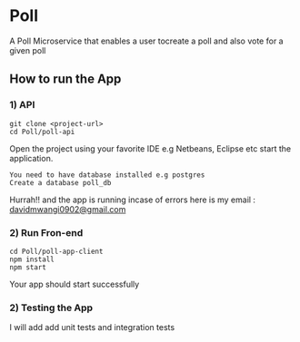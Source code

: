 # Poll #
A Poll Microservice that enables a  user tocreate a poll and also vote for a given poll

## How to run the App ##

### 1) API ###

```
git clone <project-url>
cd Poll/poll-api
```

Open the project using your favorite IDE e.g Netbeans, Eclipse etc 
start the application.

```
You need to have database installed e.g postgres  
Create a database poll_db
```
Hurrah!! and the app is running incase of errors  here is my email : davidmwangi0902@gmail.com


### 2)  Run Fron-end
```
cd Poll/poll-app-client
npm install 
npm start
```
Your app should start successfully

### 2) Testing the App
I will add add unit tests and integration tests 
